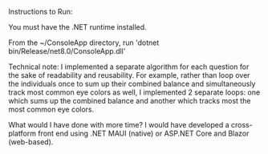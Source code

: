 Instructions to Run:

You must have the .NET runtime installed.

From the ~/ConsoleApp directory, run 'dotnet bin/Release/net8.0/ConsoleApp.dll'


Technical note:
I implemented a separate algorithm for each question for the sake of readability and reusability. For example, rather than loop over the individuals once to sum up their combined balance and simultaneously track most common eye colors as well, I implemented 2 separate loops: one which sums up the combined balance and another which tracks most the most common eye colors.

What would I have done with more time?
I would have developed a cross-platform front end using .NET MAUI (native) or ASP.NET Core and Blazor (web-based).